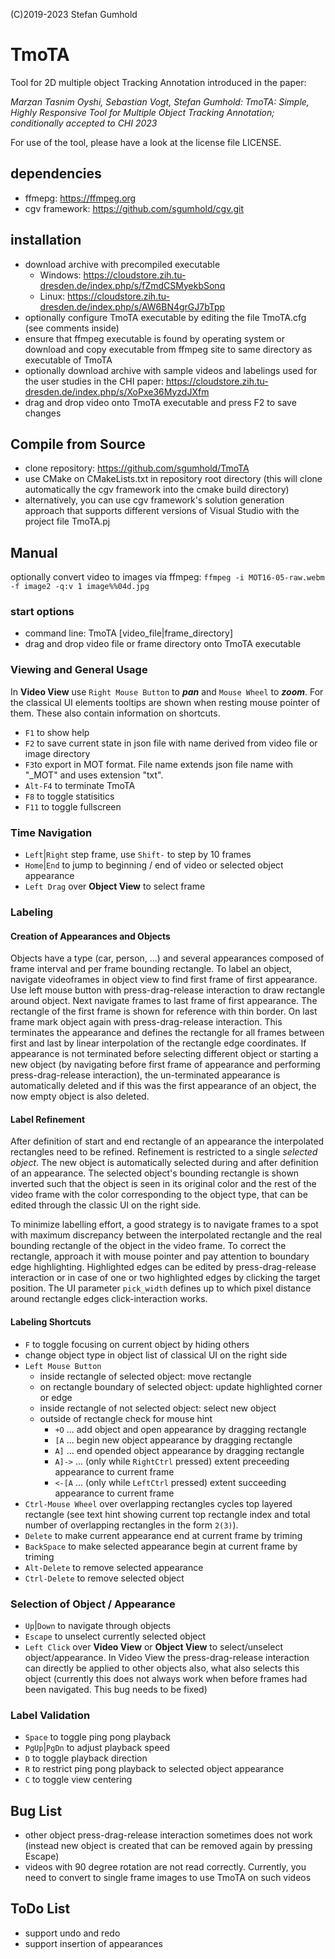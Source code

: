 (C)2019-2023 Stefan Gumhold
# TmoTA
Tool for 2D multiple object Tracking Annotation introduced in the paper:

*Marzan Tasnim Oyshi, Sebastian Vogt, Stefan Gumhold: TmoTA: Simple, Highly Responsive Tool for Multiple Object Tracking Annotation; conditionally accepted to CHI 2023*

For use of the tool, please have a look at the license file LICENSE.

## dependencies
- ffmepg: https://ffmpeg.org
- cgv framework: https://github.com/sgumhold/cgv.git

## installation
- download archive with precompiled executable
  - Windows: https://cloudstore.zih.tu-dresden.de/index.php/s/fZmdCSMyekbSonq
  - Linux: https://cloudstore.zih.tu-dresden.de/index.php/s/AW6BN4grGJ7bTpp
- optionally configure TmoTA executable by editing the file TmoTA.cfg (see comments inside)
- ensure that ffmpeg executable is found by operating system or download and copy executable from ffmpeg site to same directory as executable of TmoTA
- optionally download archive with sample videos and labelings used for the user studies in the CHI paper: https://cloudstore.zih.tu-dresden.de/index.php/s/XoPxe36MyzdJXfm
- drag and drop video onto TmoTA executable and press F2 to save changes


## Compile from Source
- clone repository: https://github.com/sgumhold/TmoTA
- use CMake on CMakeLists.txt in repository root directory (this will clone automatically the cgv framework into the cmake build directory)
- alternatively, you can use cgv framework's solution generation approach that supports different versions of Visual Studio with the project file TmoTA.pj

## Manual

optionally convert video to images via ffmpeg: `ffmpeg -i MOT16-05-raw.webm -f image2 -q:v 1 image%%04d.jpg`

### start options
- command line: TmoTA [video_file|frame_directory]
- drag and drop video file or frame directory onto TmoTA executable

### Viewing and General Usage
In **Video View** use `Right Mouse Button` to ***pan*** and `Mouse Wheel` to ***zoom***.
For the classical UI elements tooltips are shown when resting mouse pointer of them. These also contain information on shortcuts.

- `F1` to show help
- `F2` to save current state in json file with name derived from video file or image directory
- `F3`to export in MOT format. File name extends json file name with "_MOT" and uses extension "txt".
- `Alt-F4` to terminate TmoTA
- `F8` to toggle statisitics
- `F11` to toggle fullscreen
 
### Time Navigation
- `Left`|`Right` step frame, use `Shift-` to step by 10 frames
- `Home`|`End` to jump to beginning / end of video or selected object appearance
- `Left Drag` over **Object View** to select frame
 
### Labeling

#### Creation of Appearances and Objects
Objects have a type (car, person, ...) and several appearances composed of frame interval and per frame bounding rectangle. To label an object, navigate videoframes in object view to find first frame of first appearance. Use left mouse button with press-drag-release interaction to draw rectangle around object. Next navigate frames to last frame of first appearance. The rectangle of the first frame is shown for reference with thin border. On last frame mark object again with press-drag-release interaction. This terminates the appearance and defines the rectangle for all frames between first and last by linear interpolation of the rectangle edge coordinates. If appearance is not terminated before selecting different object or starting a new object (by navigating before first frame of appearance and performing press-drag-release interaction), the un-terminated appearance is automatically deleted and if this was the first appearance of an object, the now empty object is also deleted.

#### Label Refinement
After definition of start and end rectangle of an appearance the interpolated rectangles need to be refined. Refinement is restricted to a single *selected object*. The new object is automatically selected during and after definition of an appearance. The selected object's bounding rectangle is shown inverted such that the object is seen in its original color and the rest of the video frame with the color corresponding to the object type, that can be edited through the classic UI on the right side.

To minimize labelling effort, a good strategy is to navigate frames to a spot with maximum discrepancy between the interpolated rectangle and the real bounding rectangle of the object in the video frame. To correct the rectangle, approach it with mouse pointer and pay attention to boundary edge highlighting. Highlighted edges can be edited by press-drag-release interaction or in case of one or two highlighted edges by clicking the target position. The UI parameter `pick_width` defines up to which pixel distance around rectangle edges click-interaction works.

#### Labeling Shortcuts
- `F` to toggle focusing on current object by hiding others
- change object type in object list of classical UI on the right side
- `Left Mouse Button`
  - inside rectangle of selected object: move rectangle
  - on rectangle boundary of selected object: update highlighted corner or edge
  - inside rectangle of not selected object: select new object
  - outside of rectangle check for mouse hint
    - `+O` ... add object and open appearance by dragging rectangle
    - `[A` ... begin new object appearance by dragging rectangle
    - `A]` ... end opended object appearance by dragging rectangle
    - `A]->` ... (only while `RightCtrl` pressed) extent preceeding appearance to current frame
    - `<-[A` ... (only while `LeftCtrl` pressed) extent succeeding appearance to current frame
- `Ctrl-Mouse Wheel` over overlapping rectangles cycles top layered rectangle (see text hint showing current top rectangle index and total number of overlapping rectangles in the form `2(3)`).
- `Delete` to make current appearance end at current frame by triming
- `BackSpace` to make selected appearance begin at current frame by triming
- `Alt-Delete` to remove selected appearance
- `Ctrl-Delete` to remove selected object

### Selection of Object / Appearance
- `Up`|`Down` to navigate through objects
- `Escape` to unselect currently selected object
- `Left Click` over **Video View** or **Object View** to select/unselect object/appearance. In Video View the press-drag-release interaction can directly be applied to other objects also, what also selects this object (currently this does not always work when before frames had been navigated. This bug needs to be fixed)
 
### Label Validation 
- `Space` to toggle ping pong playback
- `PgUp`|`PgDn` to adjust playback speed
- `D` to toggle playback direction
- `R` to restrict ping pong playback to selected object appearance
- `C` to toggle view centering

## Bug List
- other object press-drag-release interaction sometimes does not work (instead new object is created that can be removed again by pressing Escape)
- videos with 90 degree rotation are not read correctly. Currently, you need to convert to single frame images to use TmoTA on such videos

## ToDo List
- support undo and redo
- support insertion of appearances
